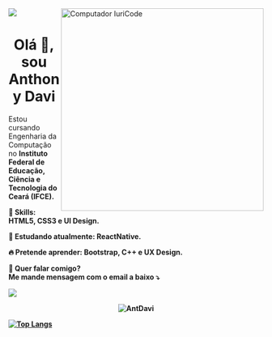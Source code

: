 <img width="auto" src="https://res.cloudinary.com/stefanosaffran/image/upload/v1596557625/ru5sj2goboqrtxl5d8m1.png">

<img src="https://raw.githubusercontent.com/MicaelliMedeiros/micaellimedeiros/master/image/computer-illustration.png" min-width="400px" max-width="400px" width="400px" align="right" alt="Computador IuriCode">

<h1 align="center">Olá 👋, sou Anthony Davi</h1>

<p align="left">
  Estou cursando Engenharia da Computação no <strong>Instituto Federal de Educação, Ciência e Tecnologia do Ceará (IFCE)<strong>.
</p>

<p align="left">
  🚀 Skills: <strong>HTML5, CSS3 e UI Design.</strong>
</p>

<p align="left">
  🌈 Estudando atualmente: <strong>ReactNative.</strong>
</p>

<p align="left">
  🔥 Pretende aprender: <strong>Bootstrap, C++ e UX Design.</strong>
</p>

<p align="left">
💌  Quer falar comigo?<br>
  Me mande mensagem com o email a baixo ⤵️
</p>

<p align="left">
<a href="mailto:ant.davi07@gmail.com" alt="Gmail">
<img src="https://img.shields.io/badge/-ant.davi07@gmail.com-e34c41?style=flat-square&labelColor=e34c41&logo=gmail&logoColor=white&link=ant.davi07@gmail.com" /></a>
  
</p>

<p align="center">
<img align="center" src="https://github-readme-stats.vercel.app/api?username=AntDavi&show_icons=true" alt="AntDavi" />
</p>

[![Top Langs](https://github-readme-stats.vercel.app/api/top-langs/?username=AntDavi&layout=compact)](https://github.com/anuraghazra/github-readme-stats)


